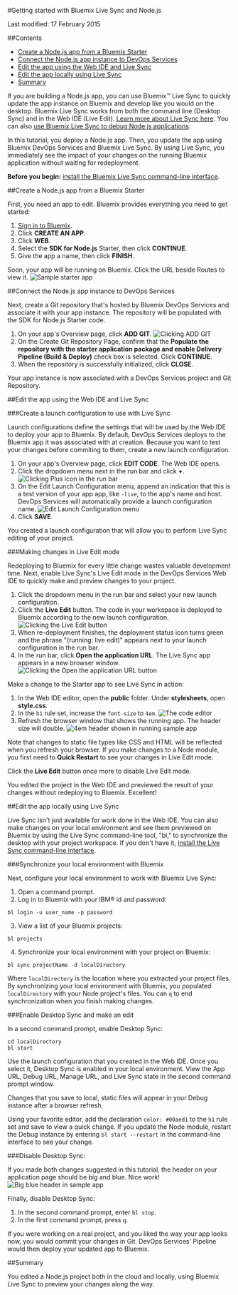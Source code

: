 #Getting started with Bluemix Live Sync and Node.js

Last modified: 17 February 2015

##Contents
* [Create a Node.js app from a Bluemix Starter](#create)
* [Connect the Node.js app instance to DevOps Services](#connect)
* [Edit the app using the Web IDE and Live Sync](#edit_ide)
* [Edit the app locally using Live Sync](#edit_local)
* [Summary](#summary)

If you are building a Node.js app, you can use Bluemix™ Live Sync to quickly update the app instance on Bluemix and develop like you would on the desktop. Bluemix Live Sync works from both the command line (Desktop Sync) and in the Web IDE (Live Edit). [Learn more about Live Sync here][4]. You can also [use Bluemix Live Sync to debug Node.js applications][2].

In this tutorial, you deploy a Node.js app. Then, you update the app using Bluemix DevOps Services and Bluemix Live Sync. By using Live Sync, you immediately see the impact of your changes on the running Bluemix application without waiting for redeployment.

**Before you begin:** [install the Bluemix Live Sync command-line interface][1].

<a name='create'></a>
##Create a Node.js app from a Bluemix Starter

First, you need an app to edit. Bluemix provides everything you need to get started:

1. [Sign in to Bluemix][3].
2. Click **CREATE AN APP**.
3. Click **WEB**.
4. Select the **SDK for Node.js** Starter, then click **CONTINUE**.
5. Give the app a name, then click **FINISH**.

Soon, your app will be running on Bluemix. Click the URL beside Routes to view it.
![Sample starter app][14]

<a name='connect'></a>
##Connect the Node.js app instance to DevOps Services

Next, create a Git repository that's hosted by Bluemix DevOps Services and associate it with your app instance. The repository will be populated with the SDK for Node.js Starter code.

1. On your app's Overview page, click **ADD GIT**.
![Clicking ADD GIT][6]
2. On the Create Git Repository Page, confirm that the **Populate the repository with the starter application package and enable Delivery Pipeline (Build & Deploy)** check box is selected. Click **CONTINUE**.
3. When the repository is successfully initialized, click **CLOSE**. 

Your app instance is now associated with a DevOps Services project and Git Repository.

<a name='edit_ide'></a>
##Edit the app using the Web IDE and Live Sync

<a name='edit_ide_create'></a>
###Create a launch configuration to use with Live Sync

Launch configurations define the settings that will be used by the Web IDE to deploy your app to Bluemix. By default, DevOps Services deploys to the Bluemix app it was associated with at creation. Because you want to test your changes before commiting to them, create a new launch configuration.

1. On your app's Overview page, click **EDIT CODE**. The Web IDE opens. 
2. Click the dropdown menu next in the run bar and click **+**. 
![Clicking Plus icon in the run bar][7]
3. On the Edit Launch Configuration menu, append an indication that this is a test version of your app app, like `-live`, to the app's name and host. DevOps Services will automatically provide a launch configuration name.
![Edit Launch Configuration menu][8]
4. Click **SAVE**. 

You created a launch configuration that will allow you to perform Live Sync editing of your project.

<a name='edit_ide_live'></a>
###Making changes in Live Edit mode

Redeploying to Bluemix for every little change wastes valuable development time. Next, enable Live Sync's Live Edit mode in the DevOps Services Web IDE to quickly make and preview changes to your project.

1. Click the dropdown menu in the run bar and select your new launch configuration. 
2. Click the **Live Edit** button. The code in your workspace is deployed to Bluemix according to the new launch configuration.
![Clicking the Live Edit button][9]
3. When re-deployment finishes, the deployment status icon turns green and the phrase "(running: live edit)" appears next to your launch configuration in the run bar.
4. In the run bar, click **Open the application URL**. The Live Sync app appears in a new browser window.
![Clicking the Open the application URL button][10]

Make a change to the Starter app to see Live Sync in action:

1. In the Web IDE editor, open the **public** folder. Under **stylesheets**, open **style.css**.
2. In the `h1` rule set, increase the `font-size` to `4em`.
![The code editor][11]
3. Refresh the browser window that shows the running app. The header size will double.
![4em header shown in running sample app][12]

Note that changes to static file types like CSS and HTML will be reflected when you refresh your browser. If you make changes to a Node module, you first need to **Quick Restart** to see your changes in Live Edit mode.

Click the **Live Edit** button once more to disable Live Edit mode.

You edited the project in the Web IDE and previewed the result of your changes without redeploying to Bluemix. Excellent!

<a name='edit_local'></a>
##Edit the app locally using Live Sync

Live Sync isn't just available for work done in the Web IDE. You can also make changes on your local environment and see them previewed on Bluemix by using the Live Sync command-line tool, "bl," to synchronize the desktop with your project workspace. If you don't have it, [install the Live Sync command-line interface][1].

<a name='edit_local_download'></a>
###Synchronize your local environment with Bluemix

Next, configure your local environment to work with Bluemix Live Sync:

1. Open a command prompt.
2. Log in to Bluemix with your IBM® id and password:
```
bl login -u user_name -p password
```
3. View a list of your Bluemix projects: 
```
bl projects
```
4. Synchronize your local environment with your project on Bluemix:
```
bl sync projectName -d localDirectory
```
Where `localDirectory` is the location where you extracted your project files. By synchronizing your local environment with Bluemix, you populated `localDirectory` with your Node project's files. You can `q` to end synchronization when you finish making changes.

###Enable Desktop Sync and make an edit

In a second command prompt, enable Desktop Sync:
```
cd localDirectory
bl start
```
Use the launch configuration that you created in the Web IDE. Once you select it, Desktop Sync is enabled in your local environment. View the App URL, Debug URL, Manage URL, and Live Sync state in the second command prompt window.

Changes that you save to local, static files will appear in your Debug instance after a browser refresh. 

Using your favorite editor, add the declaration `color: #00aed1` to the `h1` rule set and save to view a quick change. If you update the Node module, restart the Debug instance by entering `bl start --restart` in the command-line interface to see your change.

###Disable Desktop Sync:

If you made both changes suggested in this tutorial, the header on your application page should be big and blue. Nice work!
![Big blue header in sample app][13]

Finally, disable Desktop Sync:
1. In the second command prompt, enter `bl stop`.
2. In the first command prompt, press `q`.

If you were working on a real project, and you liked the way your app looks now, you would commit your changes in Git. DevOps Services' Pipeline would then deploy your updated app to Bluemix.

<a name='summary'></a>
##Summary

You edited a Node.js project both in the cloud and locally, using Bluemix Live Sync to preview your changes along the way. 

[1]: https://jazz.net/pub/bluemixlive/blive_setup.msi 
[2]: https://www.ng.bluemix.net/docs/#manageapps/bluemixlive.html#bluemixlivedebugger
[3]: https://console.ng.bluemix.net/
[4]: https://www.ng.bluemix.net/docs/#manageapps/bluemixlive.html
[5]: /tutorials/livesync/images/default_h1.png
[6]: /tutorials/livesync/images/add_git.png
[7]: /tutorials/livesync/images/run_plus.png
[8]: /tutorials/livesync/images/edit_lc.png
[9]: /tutorials/livesync/images/click_live_edit.png
[10]: /tutorials/livesync/images/click_open_url.png
[11]: /tutorials/livesync/images/editor.png
[12]: /tutorials/livesync/images/4em_h1.png
[13]: /tutorials/livesync/images/big_blue_h1.png
[14]: /tutorials/livesync/images/default_h1.png
[15]: /tutorials/livesync/images/click_play.png